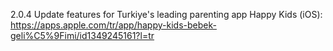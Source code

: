 2.0.4 Update features for Turkiye's leading parenting app Happy Kids (iOS): https://apps.apple.com/tr/app/happy-kids-bebek-geli%C5%9Fimi/id1349245161?l=tr
